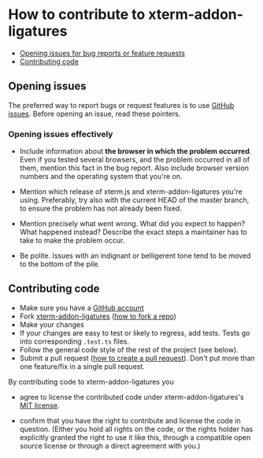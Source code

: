 # How to contribute to xterm-addon-ligatures

- [Opening issues for bug reports or feature requests](#opening-issues)
- [Contributing code](#contributing-code)

## Opening issues

The preferred way to report bugs or request features is to use
[GitHub issues](http://github.com/xtermjs/xterm-addon-ligatures/issues). Before
opening an issue, read these pointers.

### Opening issues effectively

- Include information about **the browser in which the problem occurred**. Even
  if you tested several browsers, and the problem occurred in all of them,
  mention this fact in the bug report. Also include browser version numbers and
  the operating system that you're on.

- Mention which release of xterm.js and xterm-addon-ligatures you're using.
  Preferably, try also with the current HEAD of the master branch, to ensure the
  problem has not already been fixed.

- Mention precisely what went wrong. What did you expect to happen? What
  happened instead? Describe the exact steps a maintainer has to take to make
  the problem occur.

- Be polite. Issues with an indignant or belligerent tone tend to be moved to
  the bottom of the pile.

## Contributing code

- Make sure you have a [GitHub account](https://github.com/join)
- Fork [xterm-addon-ligatures](https://github.com/xtermjs/xterm-addon-ligatures/)
  ([how to fork a repo](https://help.github.com/articles/fork-a-repo))
- Make your changes
- If your changes are easy to test or likely to regress, add tests. Tests go into corresponding `.test.ts` files.
- Follow the general code style of the rest of the project (see below).
- Submit a pull request
([how to create a pull request](https://help.github.com/articles/fork-a-repo)).
  Don't put more than one feature/fix in a single pull request.

By contributing code to xterm-addon-ligatures you

 - agree to license the contributed code under xterm-addon-ligatures's [MIT
   license](LICENSE).

 - confirm that you have the right to contribute and license the code
   in question. (Either you hold all rights on the code, or the rights
   holder has explicitly granted the right to use it like this,
   through a compatible open source license or through a direct
   agreement with you.)
